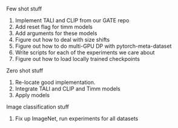Few shot stuff

1. Implement TALI and CLIP from our GATE repo
2. Add reset flag for timm models
3. Add arguments for these models
4. Figure out how to deal with size shifts
5. Figure out how to do multi-GPU DP with pytorch-meta-dataset
6. Write scripts for each of the experiments we care about
7. Figure out how to load locally trained checkpoints

Zero shot stuff

1. Re-locate good implementation. 
2. Integrate TALI and CLIP and Timm models
3. Apply models

Image classification stuff

1. Fix up ImageNet, run experiments for all datasets

